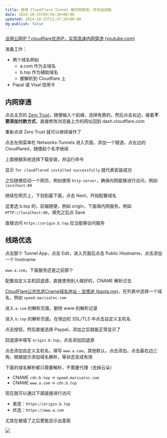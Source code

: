 ```yaml
---
title: 使用 Cloudflare Tunnel 做内网穿透，并优选线路
date: 2024-10-25T09:59:28+08:00
updated: 2024-10-25T12:47:29+08:00
dg-publish: false
---
```


[没用公网IP？cloudflare优选IP，实现高速内网穿透 (youtube.com)](https://www.youtube.com/watch?v=uCgRb7KfANo)

准备工作：

- 两个域名例如
	- a.com 作为主域名
	- b.top 作为辅助域名
	- 都解析到 Cloudflare 上
- Papal 或 Visal 信用卡

## 内网穿透

点击主页的 [Zero Trust](https://one.dash.cloudflare.com/7a5fd825b42a2bdae43031e871070b90/onboarding?referrer=%2F7a5fd825b42a2bdae43031e871070b90%2Fhome)，随便输入个前缀，选择免费的，然后点击右边，接着**不要添加付款方式**，直接修改浏览器上方的网址回到 dash.cloudflare.com

重新点进 Zero Trust 就可以继续操作了

点击左侧菜单栏 Networks-Tunnels 进入页面，添加一个隧道，点左边的 Cloudflared，随便起个名字继续

上面根据系统选择下载安装，并运行命令

显示 `for cloudflared installed successfully` 就代表安装成功

之后随便启动一个网页，例如使用 `http-server`，确保内网能够进行访问，例如 `localhost:80`

继续在网页上，下划到最下面，点击 Next，开始配置域名

这里选 b.top 的，前缀随便，例如 origin，下面填内网服务，例如 `HTTP://localhost:80`，填完之后点 Save

直接访问 `https://origin.b.top` 应当能够访问服务

## 线路优选

点击那个 Tunnel App，点击 Edit，进入页面后点击 Public Hostname，点击添加一个 hostname

`www.a.com`，下面服务还是之前那个

配置自定义主机回退源，直接使用别人做好的，CNAME 解析过去

[CloudFlare公共优选Cname域名地址 - 宝塔迷 (baota.me)](https://www.baota.me/post-411.html)，在列表中选择一个域名，例如 `speed.marisalnc.com`

进入 `a.com` 的解析页面，删除 www 的解析记录

进入 `b.top` 的解析页面，在侧边栏 SSL/TLS 中点击自定义主机名

点击按钮，然后直接选择 Paypal，添加之后就能正常显示了

回退源中填写 `origin.b.top`，点击添加回退源

点击添加自定义主机名，填写 `www.a.com`，其他默认，点击添加，点击最右边三角，根据提示添加域名解析，等状态变成有效

下面的域名解析都只需要解析，不需要代理（去掉云朵）

- CNAME `cdn.b.top` → `speed.marisalnc.com`
- CNAME `www.a.com` → `cdn.b.top`

现在就可以通过下面链接进行访问

- 直连：`https://origin.b.top`
- 优选：`https://www.a.com`

尤其在被墙了之后更能显示出差距

![](https://cdn.wallleap.cn/img/pic/illustration/202410251050433.png?imageSlim)
